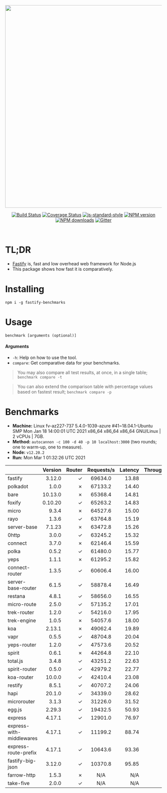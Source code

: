 <div align="center">
<img src="https://github.com/fastify/graphics/raw/master/full-logo.png" width="650" height="auto"/>
</div>

<div align="center">

[![Build Status](https://travis-ci.org/fastify/fastify.svg?branch=master)](https://travis-ci.org/fastify/fastify)
[![Coverage Status](https://coveralls.io/repos/github/fastify/fastify/badge.svg?branch=master)](https://coveralls.io/github/fastify/fastify?branch=master)
[![js-standard-style](https://img.shields.io/badge/code%20style-standard-brightgreen.svg?style=flat)](http://standardjs.com/)
[![NPM version](https://img.shields.io/npm/v/fastify.svg?style=flat)](https://www.npmjs.com/package/fastify)
[![NPM downloads](https://img.shields.io/npm/dm/fastify.svg?style=flat)](https://www.npmjs.com/package/fastify) [![Gitter](https://badges.gitter.im/gitterHQ/gitter.svg)](https://gitter.im/fastify)
</div>
<br />

# TL;DR

* [Fastify](https://github.com/fastify/fastify) is, fast and low overhead web framework for Node.js
* This package shows how fast it is comparatively.

# Installing

```
npm i -g fastify-benchmarks
```

# Usage

```
benchmark [arguments (optional)]
```

#### Arguments

* `-h`: Help on how to use the tool.
* `compare`: Get comparative data for your benchmarks.

> You may also compare all test results, at once, in a single table; `benchmark compare -t`

> You can also extend the comparison table with percentage values based on fastest result; `benchmark compare -p`
# Benchmarks
* __Machine:__ Linux fv-az227-737 5.4.0-1039-azure #41~18.04.1-Ubuntu SMP Mon Jan 18 14:00:01 UTC 2021 x86_64 x86_64 x86_64 GNU/Linux | 2 vCPUs | 7GB.
* __Method:__ `autocannon -c 100 -d 40 -p 10 localhost:3000` (two rounds; one to warm-up, one to measure).
* __Node:__ `v12.20.2`
* __Run:__ Mon Mar  1 01:32:26 UTC 2021

|                          | Version | Router | Requests/s | Latency | Throughput/Mb |
| :--                      | --:     | --:    | :-:        | --:     | --:           |
| fastify                  | 3.12.0  | ✓      | 69634.0    | 13.88   | 12.42         |
| polkadot                 | 1.0.0   | ✗      | 67133.2    | 14.40   | 11.97         |
| bare                     | 10.13.0 | ✗      | 65368.4    | 14.81   | 11.66         |
| foxify                   | 0.10.20 | ✓      | 65263.2    | 14.83   | 10.71         |
| micro                    | 9.3.4   | ✗      | 64527.6    | 15.00   | 11.51         |
| rayo                     | 1.3.6   | ✓      | 63764.8    | 15.19   | 11.37         |
| server-base              | 7.1.23  | ✗      | 63472.8    | 15.26   | 11.32         |
| 0http                    | 3.0.0   | ✓      | 63245.2    | 15.32   | 11.28         |
| connect                  | 3.7.0   | ✗      | 62146.4    | 15.59   | 11.08         |
| polka                    | 0.5.2   | ✓      | 61480.0    | 15.77   | 10.96         |
| yeps                     | 1.1.1   | ✗      | 61295.2    | 15.82   | 10.93         |
| connect-router           | 1.3.5   | ✓      | 60606.4    | 16.00   | 10.81         |
| server-base-router       | 6.1.5   | ✓      | 58878.4    | 16.49   | 10.50         |
| restana                  | 4.8.1   | ✓      | 58656.0    | 16.55   | 10.46         |
| micro-route              | 2.5.0   | ✓      | 57135.2    | 17.01   | 10.19         |
| trek-router              | 1.2.0   | ✓      | 54216.0    | 17.95   | 8.89          |
| trek-engine              | 1.0.5   | ✗      | 54057.6    | 18.00   | 8.87          |
| koa                      | 2.13.1  | ✗      | 49062.4    | 19.89   | 8.75          |
| vapr                     | 0.5.5   | ✓      | 48704.8    | 20.04   | 7.99          |
| yeps-router              | 1.2.0   | ✓      | 47573.6    | 20.52   | 8.48          |
| spirit                   | 0.6.1   | ✗      | 44264.8    | 22.10   | 7.89          |
| total.js                 | 3.4.8   | ✓      | 43251.2    | 22.63   | 13.24         |
| spirit-router            | 0.5.0   | ✓      | 42979.2    | 22.77   | 7.67          |
| koa-router               | 10.0.0  | ✓      | 42410.4    | 23.08   | 7.56          |
| restify                  | 8.5.1   | ✓      | 40707.2    | 24.06   | 7.34          |
| hapi                     | 20.1.0  | ✓      | 34339.0    | 28.62   | 6.12          |
| microrouter              | 3.1.3   | ✓      | 31226.0    | 31.52   | 5.57          |
| egg.js                   | 2.29.3  | ✓      | 19432.5    | 50.93   | 6.84          |
| express                  | 4.17.1  | ✓      | 12901.0    | 76.97   | 2.30          |
| express-with-middlewares | 4.17.1  | ✓      | 11199.2    | 88.74   | 4.29          |
| express-route-prefix     | 4.17.1  | ✓      | 10643.6    | 93.36   | 3.94          |
| fastify-big-json         | 3.12.0  | ✓      | 10370.8    | 95.85   | 119.31        |
| farrow-http              | 1.5.3   | ✗      | N/A        | N/A     | N/A           |
| take-five                | 2.0.0   | ✓      | N/A        | N/A     | N/A           |
